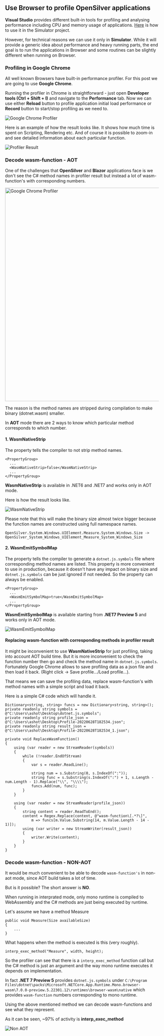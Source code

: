 ## Use Browser to profile OpenSilver applications

**Visual Studio** provides different built-in tools for profiling and analysing performance including CPU and memory usage of applications. [Here](https://doc.opensilver.net/documentation/how-to-topics/performance-profiler.html) is how to use it in the Simulator project.

However, for technical reasons we can use it only in **Simulator**. While it will provide a generic idea about performance and heavy running parts, the end goal is to run the applications in Browser and some routines can be slightly different when running on Browser. 

### Profiling in Google Chrome

All well known Browsers have built-in performance profiler. For this post we are going to use **Google Chrome**.

Running the profiler in Chrome is straightforward - just open **Developer tools (Ctrl + Shift + I)** and navigate to the **Performance** tab. Now we can use either **Reload** button to profile application initial load performance or **Record** button to start/stop profiling as we need to.

<img src="/images/how-to-topics/profiling_1.png" alt="Google Chrome Profiler" /><br />

Here is an example of how the result looks like. It shows how much time is spent on Scripting, Rendering etc. And of course it is possible to zoom-in and see detailed information about each particular function.
<br />

<img src="/images/how-to-topics/profiler_result.png" alt="Profiler Result" /><br />

### Decode **wasm-function** - AOT

One of the challenges that **OpenSilver** and **Blazor** applications face is we don't see the C# method names in profiler result but instead a lot of wasm-function's with corresponding numbers.

<img src="/images/how-to-topics/wasm-function.png" alt="Google Chrome Profiler" Width="700" /><br />

The reason is the method names are stripped during compilation to make binary (dotnet.wasm) smaller.

In **AOT** mode there are 2 ways to know which particular method corresponds to which number.

#### 1. WasmNativeStrip

The property tells the compiler to not strip method names.

```
<PropertyGroup>
  ...
  <WasmNativeStrip>false</WasmNativeStrip>
  ...
</PropertyGroup>
```

**WasmNativeStrip** is available in .NET6 and .NET7 and works only in AOT mode.

Here is how the result looks like.

<img src="/images/how-to-topics/wasm-strip.png" alt="WasmNativeStrip" /><br />

Please note that this will make the binary size almost twice bigger because the function names are constructed using full namespace names.

`OpenSilver.System.Windows.UIElement.Measure.System.Windows.Size -> OpenSilver_System_Windows_UIElement_Measure_System_Windows_Size`

#### 2. WasmEmitSymbolMap

The property tells the compiler to generate a `dotnet.js.symbols` file where corresponding method names are listed. This property is more convenient to use in production, because it doesn't have any impact on binary size and `dotnet.js.symbols` can be just ignored if not needed. So the property can always be enabled.

```
<PropertyGroup>
  ...
  <WasmEmitSymbolMap>true</WasmEmitSymbolMap>
  ...
</PropertyGroup>
```

**WasmEmitSymbolMap** is available starting from **.NET7 Preview 5** and works only in AOT mode.

<img src="/images/how-to-topics/symbols.png" alt="WasmEmitSymbolMap" /><br />

#### Replacing wasm-function with corresponding methods in profiler result

It might be inconvenient to use <b>WasmNativeStrip</b> for just profiling, taking into account AOT build time. But it is more inconvenient to check the function number then go and check the method name in `dotnet.js.symbols`. Fortunately Google Chrome allows to save profiling data as a json file and then load it back. (Right click -> Save profile.../Load profile...).

That means we can save the profiling data, replace wasm-function's with method names with a simple script and load it back.

Here is a simple C# code which will handle it.

```
Dictionary<string, string> funcs = new Dictionary<string, string>();
private readonly string symbols = @"C:\Users\ashot\Desktop\dotnet.js.symbols";
private readonly string profile_json = @"C:\Users\ashot\Desktop\Profile-20220628T182534.json";
private readonly string result_json = @"C:\Users\ashot\Desktop\Profile-20220628T182534_1.json";

private void ReplaceWasmFunction()
{
    using (var reader = new StreamReader(symbols))
    {
        while (!reader.EndOfStream)
        {
            var s = reader.ReadLine();

            string num = s.Substring(0, s.IndexOf(":"));
            string func = s.Substring(s.IndexOf(":") + 1, s.Length - num.Length - 1).Replace("\\", "\\\\");
            funcs.Add(num, func);
        }
    }

    using (var reader = new StreamReader(profile_json))
    {
        string content = reader.ReadToEnd();
        content = Regex.Replace(content, @"wasm-function\[.*?\]", 
		    m => funcs[m.Value.Substring(14, m.Value.Length - 14 - 1)]);
        using (var writer = new StreamWriter(result_json))
        {
            writer.Write(content);
        }
    }
}
```

### Decode **wasm-function** - NON-AOT
It would be much convenient to be able to decode `wasm-function's` in non-aot mode, since AOT build takes a lot of time.

But is it possible? The short answer is **NO**.

When running in interprated mode, only mono runtime is compiled to WebAssembly and the C# methods are just being executed by runtime.

Let's assume we have a method Measure

```
public void Measure(Size availableSize)
{
	...
}
```

What happens when the method is executed is this (very roughly).

```
interp_exec_method("Measure", width, height);
```

So the profiler can see that there is a `interp_exec_method` function call but the C# method is just an argument and the way mono runtime executes it depends on implementation.

In fact **.NET 7 Preview 5** provides `dotnet.js.symbols` under `C:\Program Files\dotnet\packs\Microsoft.NETCore.App.Runtime.Mono.browser-wasm\7.0.0-preview.5.22301.12\runtimes\browser-wasm\native` which provides `wasm-function` numbers corresponding to mono runtime.

Using the above mentioned method we can decode wasm-functions and see what they represent.

As it can be seen, ~97% of activity is **interp_exec_method**

<img src="/images/how-to-topics/non-aot-profile.png" alt="Non AOT" /><br />